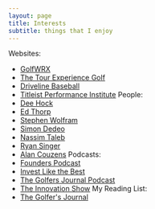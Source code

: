 ```yaml
---
layout: page
title: Interests
subtitle: things that I enjoy
---
```

Websites:
* [GolfWRX](golfwrx.com)
* [The Tour Experience Golf](https://www.youtube.com/c/TXGTourExperienceGolf)
* [Driveline Baseball](https://www.drivelinebaseball.com/)
* [Titleist Performance Institute](https://www.mytpi.com/)
People:
* [Dee Hock](http://www.deewhock.com)
* [Ed Thorp](http://www.edwardothorp.com/)
* [Stephen Wolfram](https://www.stephenwolfram.com/)
* [Simon Dedeo](https://sites.santafe.edu/~simon/)
* [Nassim Taleb](https://www.fooledbyrandomness.com/)
* [Ryan Singer](feltpresence.com)
* [Alan Couzens](https://www.alancouzens.com/)
Podcasts:
* [Founders Podcast](https://founders.simplecast.com/)
* [Invest Like the Best](https://podcasts.apple.com/us/podcast/invest-like-the-best-with-patrick-oshaughnessy/id1154105909)
* [The Golfers Journal Podcast](https://www.golfersjournal.com/category/podcast/)
* [The Innovation Show](https://theinnovationshow.io/)
My Reading List:
* [The Golfer's Journal](https://www.thegolfersjournal.com)

